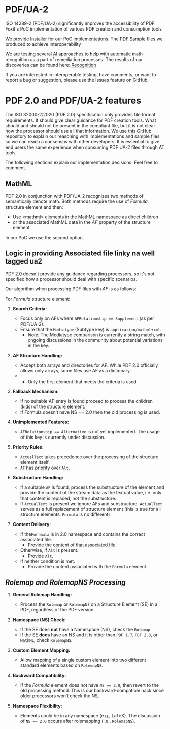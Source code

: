 # PDF/UA-2
ISO 14289-2 (PDF/UA-2) significantly improves the accessibility of PDF. Foxit's PoC implementation of various PDF creation and consumption tools

We provide [Installer](installer/README.md) for our PoC implementations.
The [PDF Sample files](samples/README.md) we produced to achieve interoperability

We are testing several AI approaches to help with automatic math recognition as a part of remediation processes. The results of our discoveries can be found here:
[Recognition](recognition/Readme.md)

If you are interested in interoperable testing, have comments, or want to report a bug or suggestion, please use the Issues feature on GitHub.

# PDF 2.0 and PDF/UA-2 features

The ISO 32000-2:2020 (PDF 2.0) specification only provides file format requirements. It should give clear guidance for PDF creation tools. What should and should not be present in the compliant file, but it is not clear how the processor should use all that information. We use this GitHub repository to explain our reasoning with implementations and sample files so we can reach a consensus with other developers. It is essential to give end users the same experience when consuming PDF UA-2 files through AT tools.

The following sections explain our implementation decisions. Feel free to comment.

## MathML

PDF 2.0 in conjunction with PDF/UA-2 recognizes two methods of semantically denote math. Both methods require the use of *Formula* structure element and then:
- Use \<mathml\> elements in the MathML namespace as direct children 
- or the associated MathML data in the *AF* property of the structure element

In our PoC we use the second option.  
 
## Logic in providing Associated file linky na well tagged ua2

PDF 2.0 doesn't provide any guidance regarding processors, so it's not specified how a processor should deal with specific scenarios. 

Our algorithm when processing PDF files with *AF* is as follows:

For *Formula* structure element:
1. **Search Criteria:**
   - Focus only on AFs where `AFRelationship == Supplement` (as per PDF/UA-2).
   - Ensure that the `Mediatype` (Subtype key) is `application/mathml+xml`.
     - *Note:* The Mediatype comparison is currently a string match, with ongoing discussions in the community about potential variations in the key.

2. **AF Structure Handling:**
   - Accept both arrays and directories for AF. While PDF 2.0 officially allows only arrays, some files use AF as a dictionary.
   - - Only the first element that meets the criteria is used

3. **Fallback Mechanism:**
   - If no suitable AF entry is found proceed to process the children (kids) of the structure element.
   - If Formula doesn’t have NS == 2.0 then the old processing is used.

4. **Unimplemented Features:**
   - `AFRelationship == Alternative` is not yet implemented. The usage of this key is currently under discussion.

5. **Priority Rules:**
   - `ActualText` takes precedence over the processing of the structure element itself.
   - `AF` has priority over `Alt`.

6. **Substructure Handling:**
   - If a suitable `AF` is found, process the substructure of the element and provide the content of the stream data as the textual value, i.e. only that content is replaced, not the substructure.
   - If `ActualText` is present we ignore AFs and substructure. `ActualText` serves as a full replacement of structure element (this is true for all structure elements. `Formula` is no different)

7. **Content Delivery:**
   - If the`Forrmula` is in 2.0 namespace and contains the correct associated file.
     - Provide the content of that associated file.
   - Otherwise, if `Alt` is present.
     - Provide `Alt`.
   - If neither condition is met.
     - Provide the content associated with the `Formula` element.

## *Rolemap and RolemapNS Processing*

1. **General Rolemap Handling:**
   - Process the `Rolemap` or `RolemapNS` on a Structure Element (SE) in a PDF, regardless of the PDF version.

2. **Namespace (NS) Check:**
   - If the SE does **not** have a Namespace (NS), check the `Rolemap`.
   - If the SE **does** have an NS and it is other than `PDF 1.7`, `PDF 2.0`, or `MathML`, check `RolemapNS`.

3. **Custom Element Mapping:**
   - Allow mapping of a single custom element into two different standard elements based on `RolemapNS`.

4. **Backward Compatibility:**
   - If the *Formula* element does not have `NS == 2.0`, then revert to the old processing method. This is our backward-compatible hack since older processors won’t check the NS.

5. **Namespace Flexibility:**
   - Elements could be in any namespace (e.g., LaTeX). The discussion of `NS == 2.0` occurs after rolemapping (i.e., `RolemapNS`).
